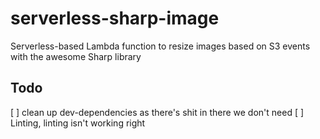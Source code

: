 # serverless-sharp-image
Serverless-based Lambda function to resize images based on S3 events with the awesome Sharp library

## Todo
[ ] clean up dev-dependencies as there's shit in there we don't need
[ ] Linting, linting isn't working right
